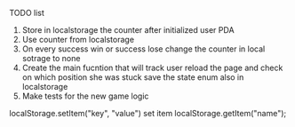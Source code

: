


TODO list

1. Store in localstorage the counter after initialized user PDA 
2. Use counter from localstorage
3. On every success win or success lose change the counter in local sotrage to none
4. Create the main fucntion that will track user reload the page and check on which position she was stuck save the state enum also in localstorage
5. Make tests for the new game logic

localStorage.setItem("key", "value") set item
localStorage.getItem("name");